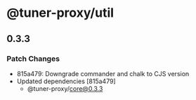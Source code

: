 # @tuner-proxy/util

## 0.3.3

### Patch Changes

- 815a479: Downgrade commander and chalk to CJS version
- Updated dependencies [815a479]
  - @tuner-proxy/core@0.3.3
